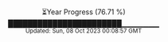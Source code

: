<p align="center">
⏳Year Progress (76.71 %) <br>
███████████████████████▁▁▁▁▁▁▁ <br>
<sub>Updated: Sun, 08 Oct 2023 00:08:57 GMT</sub>
</p>


